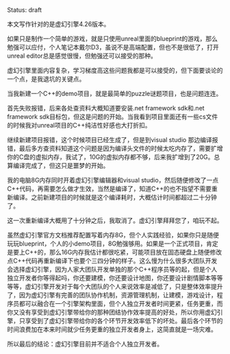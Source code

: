 Status: draft

本文写作针对的是虚幻引擎4.26版本。

如果只是制作一个简单的游戏，就是只使用unreal里面的blueprint的游戏，那么勉强可以应付，个人笔记本戴尔D3，虽说不是高端配置，但也不是很低了，打开unreal editor总是感觉很慢，但勉强还可以接受的那种。

虚幻引擎里面内容复杂，学习梯度高这些问题我都是可以接受的，但下面要谈论的一个点，是我退坑的关键点。

当我新建一个C++的demo项目，就是最简单的puzzle谜题项目，也是问题连连。

首先失败报错，后来各处查资料大概知道要安装.net framework sdk和.net framework sdk目标包，但这是问题的开始。当我看到项目里面还有一些cs文件的时候我对unreal项目的C++纯洁性好感也大打折扣。

继续新建项目报错，这个时候项目已经生成了，但是到visual studio 那边编译报错，最后多方查资料知道这个问题是因为编译头文件的时候太吃内存了，需要扩增你的C盘的虚拟内存，我试了，10G的虚拟内存都不够，后来我扩增到了20G。总算编译完成了，但这只是噩梦的开始。

我的电脑8G内存同时开着虚幻引擎编辑器和visual studio，然后随便修改了一点C++代码，再需要怎么做才生效，当然是编译了，知道C++的也不指望不需要重新编译。之前新建项目的时候就是这个编译耗时，大概估计时间都超过二十分钟了。

这一次重新编译大概用了十分钟之后，我取消了。虚幻引擎拜拜您了，咱玩不起。

虽然虚幻引擎官方文档推荐配置写着内存8G，但个人实践经验，如果你只是随便玩玩blueprint，个人的小demo项目，8G勉强够用。如果是一个正式项目，肯定是要上C++的，那么16G内存我估计都很吃紧，可能项目放在固态硬盘上随便修改点C++代码再重新编译下也要个三四分钟的样子。这么慢为什么很多大团队开发会选择虚幻引擎，因为人家大团队开发单独的那个C++程序员等的起，但是个人独立开发者你等得起吗，你还要建模，你还要设计地图，你还要设计剧情脚本等等等等，虚幻引擎开发对于每个大团队的个人来说效率是减低了，只是整体效率提升了，因为虚幻引擎有完善的团队协作机制，资源管理机制，让建模，游戏设计，程序员都可以融合在一个引擎架构里面，但个人独立开发者时间更紧，任务更重，而你又没有享受到虚幻引擎带给你的那种团结协作效率提高的好处，所以你用虚幻引擎，只享受到了虚幻引擎带给你的各个环节开发效率低下的坏处。最后各个环节的时间浪费加在本来时间就少任务更重的独立开发者身上，这简直就是一场灾难。

所以最后的结论：虚幻引擎目前并不适合个人独立开发者。